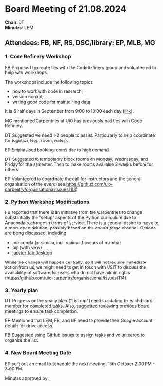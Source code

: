 # Board Meeting of 21.08.2024

**Chair**: DT  
**Minutes**: LEM  

## Attendees: FB, NF, RS, DSC/library: EP, MLB, MG

### 1. Code Refinery Workshop

FB Proposed to create ties with the CodeRefinery group and volunteered to help with workshops. 

The workshops include the following topics: 
* how to work with code in research;
* version control;
* writing good code for maintaining data.
  
It is 6 half days in September from 9:00 to 13:00 each day ([link](https://coderefinery.github.io/2024-09-10-workshop/)).

MG mentioned Carpentries at UiO has previously had ties with Code Refinery.

DT Suggested we need 1-2 people to assist. Particularly to help coordinate for logistics (e.g., room, water).

EP Emphasised booking rooms due to high demand.

DT Suggested to temporarily block rooms on Monday, Wednesday, and Friday for the semester. Then to make rooms available 3 weeks before for others.

EP Volunteered to coordinate the call for instructors and the general organisation of the event (see https://github.com/uio-carpentry/organisational/issues/113)

### 2. Python Workshop Modifications

FB reported that there is an initiative from the Carpentries to change substantially the "setup" aspects of the Python curriculum due to Anaconda's change in terms of service. There is a general desire to move to a more open solution, possibly based on the *conda-forge* channel. Options are being discussed, including 
* miniconda (or similar, incl. various flavours of mamba)
* pip (with venv)
* [jupyter-lab Desktop](https://github.com/jupyterlab/jupyterlab-desktop)
  
While the change will happen centrally, so it will not require immediate action from us, we might need to get in touch with USIT to discuss the availability of software for users who do not have admin rights (https://github.com/uio-carpentry/organisational/issues/114).

### 3. Yearly plan

DT Progress on the yearly plan ("List.md") needs updating by each board member for completed tasks. Also, suggested reviewing previous board meetings to ensure task completion.

EP Mentioned that LEM, FB, and NF need to provide their Google account details for drive access.

FB Suggested using GitHub issues to assign tasks and volunteered to organize the list.

### 4. New Board Meeting Date

EP sent out an email to schedule the next meeting. 15th October 2:00 PM - 3:00 PM.

Minutes approved by:

